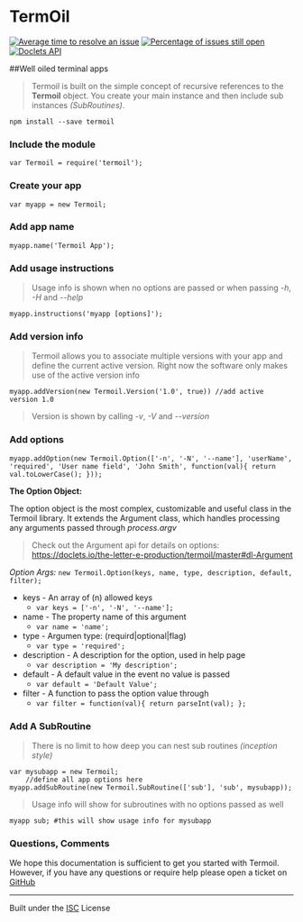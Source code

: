 TermOil
===================

[![Average time to resolve an issue](http://isitmaintained.com/badge/resolution/the-letter-e-production/termoil.svg)](http://isitmaintained.com/project/the-letter-e-production/Express-MVC "Average time to resolve an issue") [![Percentage of issues still open](http://isitmaintained.com/badge/open/the-letter-e-production/termoil.svg)](http://isitmaintained.com/project/the-letter-e-production/Express-MVC "Percentage of issues still open") [![Doclets API](https://img.shields.io/badge/doclets-api-blue.svg)](https://doclets.io/the-letter-e-production/termoil/master)


##Well oiled terminal apps

>Termoil is built on the simple concept of recursive references to the __Termoil__ object. You create your main instance and then include sub instances *(SubRoutines)*.

```
npm install --save termoil
```

### Include the module

```
var Termoil = require('termoil');
```

### Create your app

```
var myapp = new Termoil;
```
### Add app name

```
myapp.name('Termoil App');
```

### Add usage instructions

> Usage info is shown when no options are passed or when passing *-h*, *-H* and *--help*

```
myapp.instructions('myapp [options]');
```

### Add version info

> Termoil allows you to associate multiple versions with your app and define the current active version. Right now the software only makes use of the active version info

```
myapp.addVersion(new Termoil.Version('1.0', true)) //add active version 1.0
```

> Version is shown by calling *-v*, *-V* and *--version*

### Add options

```
myapp.addOption(new Termoil.Option(['-n', '-N', '--name'], 'userName', 'required', 'User name field', 'John Smith', function(val){ return val.toLowerCase(); }));
```

__The Option Object:__

The option object is the most complex, customizable and useful class in the Termoil library. It extends the Argument class, which handles processing any arguments passed through *process.argv*

> Check out the Argument api for details on options: https://doclets.io/the-letter-e-production/termoil/master#dl-Argument

*Option Args:* `new Termoil.Option(keys, name, type, description, default, filter);`

 - keys - An array of (n) allowed keys
    - `var keys = ['-n', '-N', '--name'];`
 - name - The property name of this argument
   - `var name = 'name';`
 - type - Argumen type: (requird|optional|flag)
     - `var type = 'required';`
 - description - A description for the option, used in help page
     - `var description = 'My description';`
 - default - A default value in the event no value is passed
     - `var default = 'Default Value';`
 - filter - A function to pass the option value through
     - `var filter = function(val){ return parseInt(val); };`

 
### Add A SubRoutine

> There is no limit to how deep you can nest sub routines *(inception style)*

```
var mysubapp = new Termoil;
    //define all app options here
myapp.addSubRoutine(new Termoil.SubRoutine(['sub'], 'sub', mysubapp));
```
> Usage info will show for subroutines with no options passed as well

    myapp sub; #this will show usage info for mysubapp

### Questions, Comments
We hope this documentation is sufficient to get you started with Termoil. However, if you have any questions or require help please open a ticket on [GitHub](https://github.com/the-letter-e-production/termoil)


----------


Built under the [ISC](http://opensource.org/licenses/ISC) License
